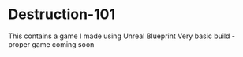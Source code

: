 # Destruction-101
This contains a game I made using Unreal Blueprint
Very basic build - proper game coming soon
